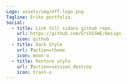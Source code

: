 ```yaml
---
Logo: assets/img/mff-logo.png
Tagline: Eriks portfolio.
Social:
  - title: Link till sidans github repo.
    url: https://github.com/ErikSSWE/design
    icon: github
  - title: Dark Style
    url: ?action=theme
    icon: moon-o
  - title: Restore style
    url: ?action=session_destroy
    icon: trash-o
---
```

